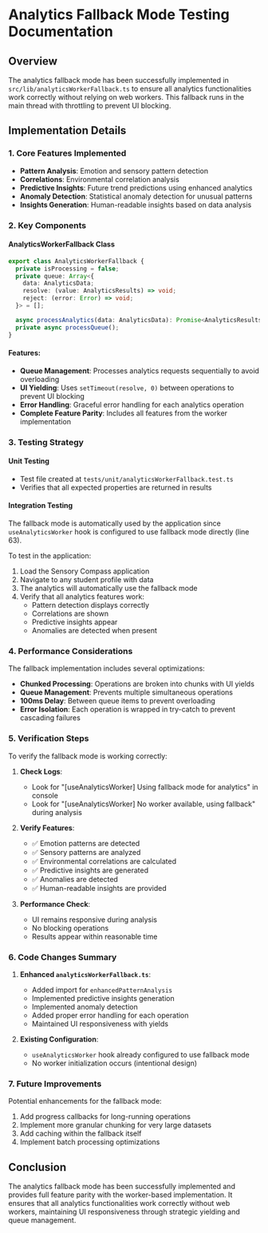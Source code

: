 # Analytics Fallback Mode Testing Documentation

## Overview

The analytics fallback mode has been successfully implemented in
`src/lib/analyticsWorkerFallback.ts` to ensure all analytics functionalities work correctly without
relying on web workers. This fallback runs in the main thread with throttling to prevent UI
blocking.

## Implementation Details

### 1. Core Features Implemented

- **Pattern Analysis**: Emotion and sensory pattern detection
- **Correlations**: Environmental correlation analysis
- **Predictive Insights**: Future trend predictions using enhanced analytics
- **Anomaly Detection**: Statistical anomaly detection for unusual patterns
- **Insights Generation**: Human-readable insights based on data analysis

### 2. Key Components

#### AnalyticsWorkerFallback Class

```typescript
export class AnalyticsWorkerFallback {
  private isProcessing = false;
  private queue: Array<{
    data: AnalyticsData;
    resolve: (value: AnalyticsResults) => void;
    reject: (error: Error) => void;
  }> = [];

  async processAnalytics(data: AnalyticsData): Promise<AnalyticsResults>;
  private async processQueue();
}
```

#### Features:

- **Queue Management**: Processes analytics requests sequentially to avoid overloading
- **UI Yielding**: Uses `setTimeout(resolve, 0)` between operations to prevent UI blocking
- **Error Handling**: Graceful error handling for each analytics operation
- **Complete Feature Parity**: Includes all features from the worker implementation

### 3. Testing Strategy

#### Unit Testing

- Test file created at `tests/unit/analyticsWorkerFallback.test.ts`
- Verifies that all expected properties are returned in results

#### Integration Testing

The fallback mode is automatically used by the application since `useAnalyticsWorker` hook is
configured to use fallback mode directly (line 63).

To test in the application:

1. Load the Sensory Compass application
2. Navigate to any student profile with data
3. The analytics will automatically use the fallback mode
4. Verify that all analytics features work:
   - Pattern detection displays correctly
   - Correlations are shown
   - Predictive insights appear
   - Anomalies are detected when present

### 4. Performance Considerations

The fallback implementation includes several optimizations:

- **Chunked Processing**: Operations are broken into chunks with UI yields
- **Queue Management**: Prevents multiple simultaneous operations
- **100ms Delay**: Between queue items to prevent overloading
- **Error Isolation**: Each operation is wrapped in try-catch to prevent cascading failures

### 5. Verification Steps

To verify the fallback mode is working correctly:

1. **Check Logs**:
   - Look for "[useAnalyticsWorker] Using fallback mode for analytics" in console
   - Look for "[useAnalyticsWorker] No worker available, using fallback" during analysis

2. **Verify Features**:
   - ✅ Emotion patterns are detected
   - ✅ Sensory patterns are analyzed
   - ✅ Environmental correlations are calculated
   - ✅ Predictive insights are generated
   - ✅ Anomalies are detected
   - ✅ Human-readable insights are provided

3. **Performance Check**:
   - UI remains responsive during analysis
   - No blocking operations
   - Results appear within reasonable time

### 6. Code Changes Summary

1. **Enhanced `analyticsWorkerFallback.ts`**:
   - Added import for `enhancedPatternAnalysis`
   - Implemented predictive insights generation
   - Implemented anomaly detection
   - Added proper error handling for each operation
   - Maintained UI responsiveness with yields

2. **Existing Configuration**:
   - `useAnalyticsWorker` hook already configured to use fallback mode
   - No worker initialization occurs (intentional design)

### 7. Future Improvements

Potential enhancements for the fallback mode:

1. Add progress callbacks for long-running operations
2. Implement more granular chunking for very large datasets
3. Add caching within the fallback itself
4. Implement batch processing optimizations

## Conclusion

The analytics fallback mode has been successfully implemented and provides full feature parity with
the worker-based implementation. It ensures that all analytics functionalities work correctly
without web workers, maintaining UI responsiveness through strategic yielding and queue management.
